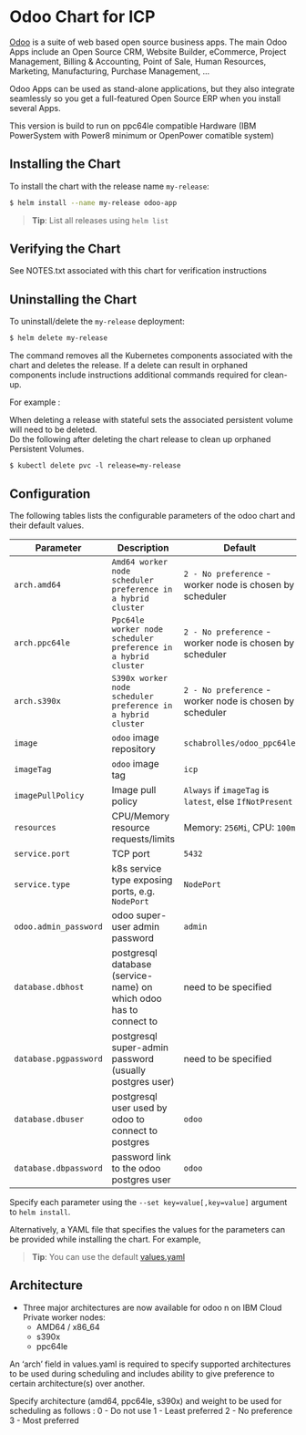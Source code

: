 # Odoo Chart for ICP

[Odoo](https://www.odoo.com/) is a suite of web based open source business apps. The main Odoo Apps include an Open Source CRM, Website Builder, eCommerce, Project Management, Billing & Accounting, Point of Sale, Human Resources, Marketing, Manufacturing, Purchase Management, ...

Odoo Apps can be used as stand-alone applications, but they also integrate seamlessly so you get a full-featured Open Source ERP when you install several Apps.

This version is build to run on ppc64le compatible Hardware (IBM PowerSystem with Power8 minimum or OpenPower comatible system)

## Installing the Chart

To install the chart with the release name `my-release`:

```bash
$ helm install --name my-release odoo-app
```

> **Tip**: List all releases using `helm list`

## Verifying the Chart
See NOTES.txt associated with this chart for verification instructions

## Uninstalling the Chart

To uninstall/delete the `my-release` deployment:

```bash
$ helm delete my-release
```

The command removes all the Kubernetes components associated with the chart and deletes the release.  If a delete can result in orphaned components include instructions additional commands required for clean-up.  

For example :

When deleting a release with stateful sets the associated persistent volume will need to be deleted.  
Do the following after deleting the chart release to clean up orphaned Persistent Volumes.

```console
$ kubectl delete pvc -l release=my-release
``` 

## Configuration
The following tables lists the configurable parameters of the odoo chart and their default values.

| Parameter                            | Description                                     | Default                                                    |
| ----------------------------------   | ---------------------------------------------   | ---------------------------------------------------------- |
| `arch.amd64`                  | `Amd64 worker node scheduler preference in a hybrid cluster` | `2 - No preference` - worker node is chosen by scheduler       |
| `arch.ppc64le`                | `Ppc64le worker node scheduler preference in a hybrid cluster` | `2 - No preference` - worker node is chosen by scheduler       |
| `arch.s390x`                  | `S390x worker node scheduler preference in a hybrid cluster` | `2 - No preference` - worker node is chosen by scheduler       |
| `image`                              | `odoo` image repository                   | `schabrolles/odoo_ppc64le`                                       |
| `imageTag`                           | `odoo` image tag                          | `icp`                                                    |
| `imagePullPolicy`                    | Image pull policy                               | `Always` if `imageTag` is `latest`, else `IfNotPresent`    |
| `resources`                          | CPU/Memory resource requests/limits             | Memory: `256Mi`, CPU: `100m`                               |
| `service.port`                       | TCP port                                        | `5432`                                                     |
| `service.type`                       | k8s service type exposing ports, e.g. `NodePort`| `NodePort`                                                 |
| `odoo.admin_password`                | odoo super-user admin password                  | `admin`                                                    |
| `database.dbhost`                    | postgresql database (service-name) on which odoo has to connect to | need to be specified |
| `database.pgpassword`                | postgresql super-admin password (usually postgres user) | need to be specified |
| `database.dbuser`                    | postgresql user used by odoo to connect to postgres | `odoo` |
| `database.dbpassword`                | password link to the odoo postgres user | `odoo` |


Specify each parameter using the `--set key=value[,key=value]` argument to `helm install`.

Alternatively, a YAML file that specifies the values for the parameters can be provided while installing the chart. For example,

> **Tip**: You can use the default [values.yaml](values.yaml)

## Architecture

- Three major architectures are now available for odoo n on IBM Cloud Private worker nodes:
  - AMD64 / x86_64
  - s390x
  - ppc64le

An ‘arch’ field in values.yaml is required to specify supported architectures to be used during scheduling and includes ability to give preference to certain architecture(s) over another.

Specify architecture (amd64, ppc64le, s390x) and weight to be  used for scheduling as follows :
   0 - Do not use
   1 - Least preferred
   2 - No preference
   3 - Most preferred

